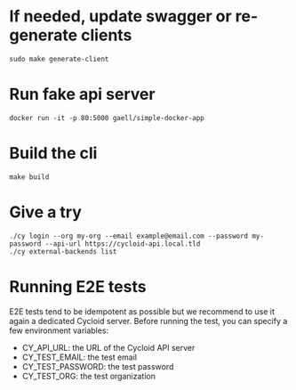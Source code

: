 # If needed, update swagger or re-generate clients

```
sudo make generate-client
```

# Run fake api server

```
docker run -it -p 80:5000 gaell/simple-docker-app
```

# Build the cli

```
make build
```

# Give a try

```
./cy login --org my-org --email example@email.com --password my-password --api-url https://cycloid-api.local.tld
./cy external-backends list
```

# Running E2E tests

E2E tests tend to be idempotent as possible but we recommend to use it again a dedicated Cycloid server. Before running the test, you can specify a few environment variables:

  * CY_API_URL: the URL of the Cycloid API server
  * CY_TEST_EMAIL: the test email
  * CY_TEST_PASSWORD: the test password
  * CY_TEST_ORG: the test organization
